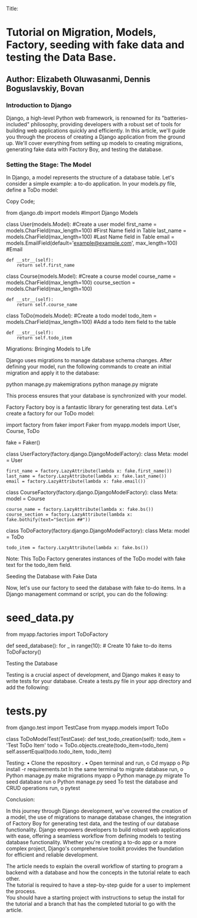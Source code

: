 Title: 
# Tutorial on Migration, Models, Factory, seeding with fake data and testing the Data Base.
## Author: Elizabeth Oluwasanmi, Dennis Boguslavskiy, Bovan

### Introduction to Django

Django, a high-level Python web framework, is renowned for its "batteries-included" philosophy, providing developers with a robust set of tools for building web applications quickly and efficiently. In this article, we'll guide you through the process of creating a Django application from the ground up. We'll cover everything from setting up models to creating migrations, generating fake data with Factory Boy, and testing the database.

### Setting the Stage: The Model

In Django, a model represents the structure of a database table. Let's consider a simple example: a to-do application. In your models.py file, define a ToDo model:

Copy Code;

from django.db import models #Import Django Models 

class User(models.Model): #Create a user model
    first_name = models.CharField(max_length=100) #First Name field in Table
    last_name = models.CharField(max_length=100) #Last Name field in Table
    email = models.EmailField(default='example@example.com', max_length=100) #Email

    def __str__(self):
        return self.first_name

    
class Course(models.Model): #Create a course model
    course_name = models.CharField(max_length=100)
    course_section = models.CharField(max_length=100)

    def __str__(self):
        return self.course_name

class ToDo(models.Model): #Create a todo model
    todo_item = models.CharField(max_length=100) #Add a todo item field to the table
    
    def __str__(self):
        return self.todo_item

Migrations: Bringing Models to Life

Django uses migrations to manage database schema changes. After defining your model, run the following commands to create an initial migration and apply it to the database:

python manage.py makemigrations
python manage.py migrate

This process ensures that your database is synchronized with your model.

Factory 
Factory boy is a fantastic library for generating test data. Let's create a factory for our ToDo model:

import factory
from faker import Faker
from myapp.models import User, Course, ToDo


fake = Faker()

class UserFactory(factory.django.DjangoModelFactory):
    class Meta:
        model = User
    
    first_name = factory.LazyAttribute(lambda x: fake.first_name())
    last_name = factory.LazyAttribute(lambda x: fake.last_name())
    email = factory.LazyAttribute(lambda x: fake.email())

class CourseFactory(factory.django.DjangoModelFactory):
    class Meta:
        model = Course
    
    course_name = factory.LazyAttribute(lambda x: fake.bs())  
    course_section = factory.LazyAttribute(lambda x: fake.bothify(text="Section ##"))  

class ToDoFactory(factory.django.DjangoModelFactory):
    class Meta:
        model = ToDo
    
    todo_item = factory.LazyAttribute(lambda x: fake.bs())

Note: This ToDo Factory generates instances of the ToDo model with fake text for the todo_item field.

Seeding the Database with Fake Data

Now, let's use our factory to seed the database with fake to-do items. In a Django management command or script, you can do the following:

# seed_data.py
from myapp.factories import ToDoFactory

def seed_database():
    for _ in range(10):  # Create 10 fake to-do items
        ToDoFactory()

Testing the Database

Testing is a crucial aspect of development, and Django makes it easy to write tests for your database. Create a tests.py file in your app directory and add the following:

# tests.py
from django.test import TestCase
from myapp.models import ToDo

class ToDoModelTest(TestCase):
    def test_todo_creation(self):
        todo_item = 'Test ToDo Item'
        todo = ToDo.objects.create(todo_item=todo_item)
        self.assertEqual(todo.todo_item, todo_item)

Testing: 
•	Clone the repository .
•	Open terminal and run,
    o	Cd myapp
    o	Pip install -r requirements.txt
In the same terminal to migrate database run,
    o	Python manage.py make migrations myapp
    o	Python manage.py migrate
To seed database run
    o	Python manage.py seed
To test the database and CRUD operations  run, 
    o	pytest


Conclusion: 

In this journey through Django development, we've covered the creation of a model, the use of migrations to manage database changes, the integration of Factory Boy for generating test data, and the testing of our database functionality.
Django empowers developers to build robust web applications with ease, offering a seamless workflow from defining models to testing database functionality. Whether you're creating a to-do app or a more complex project, Django's comprehensive toolkit provides the foundation for efficient and reliable development.

 The article needs to explain the overall workflow of starting to program a backend with a database and how the concepts in the tutorial relate to each other.  
The tutorial is required to have a step-by-step guide for a user to implement the process.  
You should have a starting project with instructions to setup the install for the tutorial and a branch that has the completed tutorial to go with the article.


